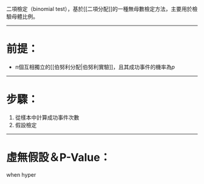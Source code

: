 二項檢定（binomial test），基於[[二項分配]]的一種無母數檢定方法，主要用於檢驗母體比例。
- - -
# 前提：
- n個互相獨立的[[伯努利分配|伯努利實驗]]，且其成功事件的機率為$p$
- - -
# 步驟：
1. 從樣本中計算成功事件次數
2. 假設檢定
- - -
# 虛無假設＆P-Value：

when hyper
